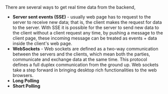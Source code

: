 There are several ways to get real time data from the backend,

- **Server sent events (SSE)** - usually web page has to request to the server to receive new data; that is, the client makes the request for data to the server. With SSE it is possible for the server to send new data to the client without a client request any time, by pushing a message to the client page, these incoming message can be treated as events + data inside the client's web page.
- **WebSockets** - Web sockets are defined as a two-way communication between the servers and the clients, which mean both the parties, communicate and exchange data at the same time. This protocol defines a full duplex communication from the ground up. Web sockets take a step forward in bringing desktop rich functionalities to the web browsers.
- **Long Polling**
- **Short Polling**
